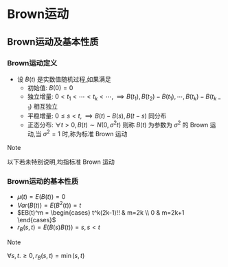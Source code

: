 # Brown运动

## Brown运动及基本性质

### Brown运动定义
- 设 $B(t)$ 是实数值随机过程,如果满足
    - 初始值: $B(0)=0$
    - 独立增量: $0<t_1<\cdots<t_k<\cdots,\implies B(t_1),B(t_2)-B(t_1),\cdots,B(t_k)-B(t_{k-1})$ 相互独立
    - 平稳增量: $0\leq s<t,\implies B(t)-B(s),B(t-s)$ 同分布
    - 正态分布: $\forall t>0, B(t)\sim N(0,\sigma^2 t)$
    则称 $B(t)$ 为参数为 $\sigma^2$ 的 Brown 运动,当 $\sigma^2=1$ 时,称为标准 Brown 运动

> [!NOTE]
> 以下若未特别说明,均指标准 Brown 运动

### Brown运动的基本性质
- $\mu(t)=E(B(t))=0$
- $Var(B(t))=E(B^2(t))=t$
- $EB(t)^m = \begin{cases} t^k(2k-1)!! & m=2k \\ 0 & m=2k+1 \end{cases}$
- $r_B(s,t)=E(B(s)B(t))=s,s<t$
> [!NOTE]
> $\forall s,t.\geq 0, r_B(s,t)=\min(s,t)$























